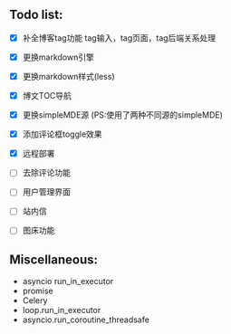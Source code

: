## Todo list:
- [x] 补全博客tag功能
  tag输入，tag页面，tag后端关系处理
- [x] 更换markdown引擎
- [x] 更换markdown样式(less)
- [x] 博文TOC导航
- [x] 更换simpleMDE源 (PS:使用了两种不同源的simpleMDE)
- [x] 添加评论框toggle效果
- [x] 远程部署
- [ ] 去除评论功能
- [ ] 用户管理界面
- [ ] 站内信
- [ ] 图床功能


## Miscellaneous:
* asyncio run_in_executor
* promise
* Celery 
* loop.run_in_executor
* asyncio.run_coroutine_threadsafe